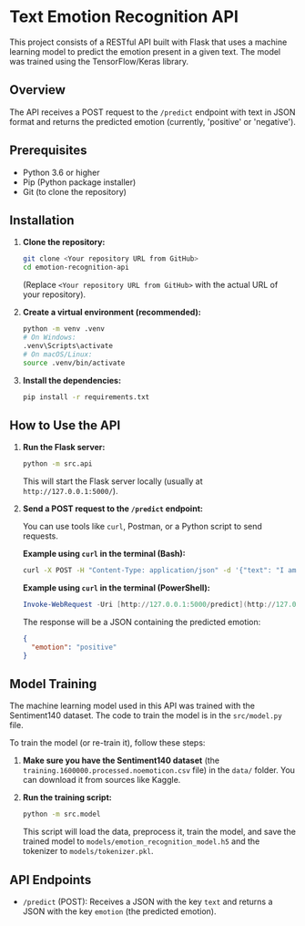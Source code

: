 # Text Emotion Recognition API

This project consists of a RESTful API built with Flask that uses a machine learning model to predict the emotion present in a given text. The model was trained using the TensorFlow/Keras library.

## Overview

The API receives a POST request to the `/predict` endpoint with text in JSON format and returns the predicted emotion (currently, 'positive' or 'negative').

## Prerequisites

* Python 3.6 or higher
* Pip (Python package installer)
* Git (to clone the repository)

## Installation

1.  **Clone the repository:**

    ```bash
    git clone <Your repository URL from GitHub>
    cd emotion-recognition-api
    ```

    (Replace `<Your repository URL from GitHub>` with the actual URL of your repository).

2.  **Create a virtual environment (recommended):**

    ```bash
    python -m venv .venv
    # On Windows:
    .venv\Scripts\activate
    # On macOS/Linux:
    source .venv/bin/activate
    ```

3.  **Install the dependencies:**

    ```bash
    pip install -r requirements.txt
    ```

## How to Use the API

1.  **Run the Flask server:**

    ```bash
    python -m src.api
    ```

    This will start the Flask server locally (usually at `http://127.0.0.1:5000/`).

2.  **Send a POST request to the `/predict` endpoint:**

    You can use tools like `curl`, Postman, or a Python script to send requests.

    **Example using `curl` in the terminal (Bash):**

    ```bash
    curl -X POST -H "Content-Type: application/json" -d '{"text": "I am very happy today!"}' [http://127.0.0.1:5000/predict](http://127.0.0.1:5000/predict)
    ```

    **Example using `curl` in the terminal (PowerShell):**

    ```powershell
    Invoke-WebRequest -Uri [http://127.0.0.1:5000/predict](http://127.0.0.1:5000/predict) -Method Post -Headers @{'Content-Type'='application/json'} -Body '{"text": "I am very happy today!"}'
    ```

    The response will be a JSON containing the predicted emotion:

    ```json
    {
      "emotion": "positive"
    }
    ```

## Model Training

The machine learning model used in this API was trained with the Sentiment140 dataset. The code to train the model is in the `src/model.py` file.

To train the model (or re-train it), follow these steps:

1.  **Make sure you have the Sentiment140 dataset** (the `training.1600000.processed.noemoticon.csv` file) in the `data/` folder. You can download it from sources like Kaggle.
2.  **Run the training script:**

    ```bash
    python -m src.model
    ```

    This script will load the data, preprocess it, train the model, and save the trained model to `models/emotion_recognition_model.h5` and the tokenizer to `models/tokenizer.pkl`.

## API Endpoints

* `/predict` (POST): Receives a JSON with the key `text` and returns a JSON with the key `emotion` (the predicted emotion).
